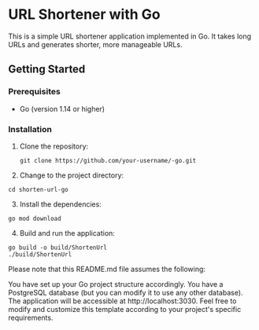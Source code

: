 # URL Shortener with Go

This is a simple URL shortener application implemented in Go. It takes long URLs and generates shorter, more manageable URLs.

## Getting Started


### Prerequisites

- Go (version 1.14 or higher)

### Installation

1. Clone the repository:

   ```
   git clone https://github.com/your-username/-go.git
   ```


2. Change to the project directory:

  ```
  cd shorten-url-go
  ```


3. Install the dependencies:

  ```
  go mod download
  ```


4. Build and run the application:
  ```
  go build -o build/ShortenUrl
  ./build/ShortenUrl
  ```


Please note that this README.md file assumes the following:

You have set up your Go project structure accordingly.
You have a PostgreSQL database (but you can modify it to use any other database).
The application will be accessible at http://localhost:3030.
Feel free to modify and customize this template according to your project's specific requirements.

